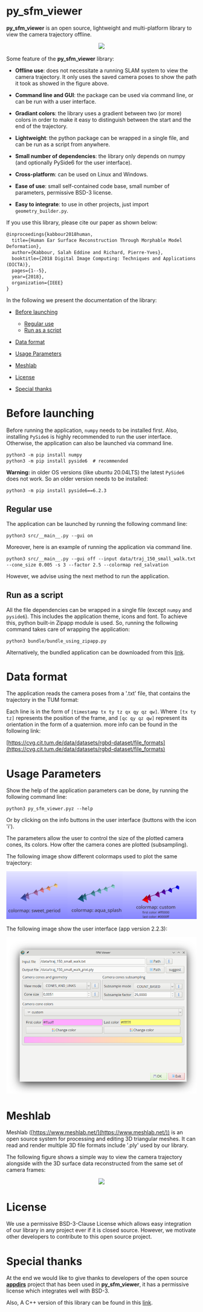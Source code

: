 # py_sfm_viewer
**py_sfm_viewer** is an open source, lightweight and multi-platform library to view the camera trajectory offline.

<p align="center">
<img src="images/introduction.gif" />
</p>

Some feature of the **py_sfm_viewer** library:

* **Offline use**: does not necessitate a running SLAM system to view the camera trajectory. It only uses the saved camera poses to show the path it took as showed in the figure above.

* **Command line and GUI**: the package can be used via command line, or can be run  with a user interface.

* **Gradiant colors**: the library uses a gradient between two (or more) colors in order to make it easy to distinguish between the start and the end of the trajectory.

* **Lightweight**: the python package can be wrapped in a single file, and can be run as a script from anywhere.

* **Small number of dependencies**: the library only depends on numpy (and optionally PySide6 for the user interface).

* **Cross-platform**: can be used on Linux and Windows.

* **Ease of use**: small self-contained code base, small number of parameters, permissive BSD-3 license.

* **Easy to integrate**: to use in other projects, just import `geometry_builder.py`.

If you use this library, please cite our paper as shown below:

```
@inproceedings{kabbour2018human,
  title={Human Ear Surface Reconstruction Through Morphable Model Deformation},
  author={Kabbour, Salah Eddine and Richard, Pierre-Yves},
  booktitle={2018 Digital Image Computing: Techniques and Applications (DICTA)},
  pages={1--5},
  year={2018},
  organization={IEEE}
}
```


In the following we present the documentation of the library:

- [Before launching](#before-launching)
  - [Regular use](#regular-use)
  - [Run as a script](#run-as-a-script)

- [Data format](#data-format)

- [Usage Parameters](#usage-parameters)

- [Meshlab](#meshlab)

- [License](#license)

- [Special thanks](#special-thanks)

# Before launching

Before running the application, `numpy` needs to be installed first. Also, installing `PySide6` is highly recommended to run the user interface. Otherwise, the application can also be launched via command line.

```commandline
python3 -m pip install numpy
python3 -m pip install pyside6  # recommended
```
**Warning:** in older OS versions (like ubuntu 20.04LTS) the latest `PySide6` does not work. So an older version needs to be installed:

```commandline
python3 -m pip install pyside6==6.2.3
```

## Regular use

The application can be launched by running the following command line:

```commandline
python3 src/__main__.py --gui on
```

Moreover, here is an example of running the application via command line.

```commandline
python3 src/__main__.py --gui off --input data/traj_150_small_walk.txt --cone_size 0.005 -s 3 --factor 2.5 --colormap red_salvation
```

However, we advise using the next method to run the application.
  
## Run as a script

All the file dependencies can be wrapped in a single file (except `numpy` and `pyside6`). 
This includes the application theme, icons and font. 
To achieve this, python built-in Zipapp module is used. 
So, running the following command takes care of wrapping the application:

```commandline
python3 bundle/bundle_using_zipapp.py
```

Alternatively, the bundled application can be downloaded from this [link](https://github.com/salaheddinek/py_sfm_viewer/releases/latest).

# Data format

The application reads the camera poses from a '.txt' file, that contains the trajectory in the TUM format:

Each line is in the form of `[timestamp tx ty tz qx qy qz qw]`. Where` [tx ty tz]` represents the position of the frame,
and `[qc qy qz qw]` represent its orientation in the form of a quaternion. more info can be found in the following link:

[https://cvg.cit.tum.de/data/datasets/rgbd-dataset/file_formats](https://cvg.cit.tum.de/data/datasets/rgbd-dataset/file_formats)

# Usage Parameters

Show the help of the application parameters can be done, by running the following command line:

```commandline
python3 py_sfm_viewer.pyz --help
```

Or by clicking on the info buttons in the user interface (buttons with the icon 'i').

The parameters allow the user to control the size of the plotted camera cones, its colors. 
How ofter the camera cones are plotted (subsampling).

The following image show different colormaps used to plot the same trajectory:

<p align="center">
<img src="images/colormaps.png" />
</p>

The following image show the user interface (app version 2.2.3):

<p align="center">
<img src="images/gui_example.png" />
</p>



# Meshlab

Meshlab ([https://www.meshlab.net/](https://www.meshlab.net/)) is an open source system for processing and editing 3D triangular meshes.
It can read and render multiple 3D file formats include '.ply' used by our library. 

The following figure shows a simple way to view the camera trajectory alongside with the 3D surface data reconstructed from the same set of camera frames:

<p align="center">
<img src="images/meshlab.gif" />
</p>

# License

We use a permissive BSD-3-Clause License  which allows easy integration of our library in any project ever if it is closed source. 
However, we motivate other developers to contribute to this open source project.

# Special thanks

At the end we would like to give thanks to developers of the open source [**appdirs**](https://github.com/ActiveState/appdirs) project that has been used in **py_sfm_viewer**, it has a permissive license which integrates well with BSD-3.

Also, A C++ version of this library can be found in this [link](https://github.com/salaheddinek/slam_viewer).

